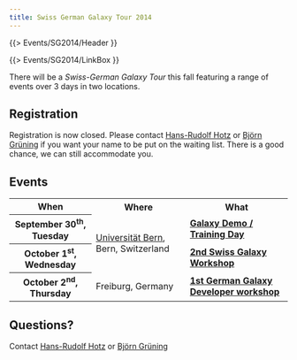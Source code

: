 ```yaml
---
title: Swiss German Galaxy Tour 2014
---
```

{{> Events/SG2014/Header }}

{{> Events/SG2014/LinkBox }}



There will be a *Swiss-German Galaxy Tour* this fall featuring a range of events over 3 days in two locations.
## Registration

Registration is now closed. Please contact [Hans-Rudolf Hotz](/src/HansrudolfHotz/index.md) or [Björn Grüning](/src/BjoernGruening/index.md) if you want your name to be put on the waiting list. There is a good chance, we can still accommodate you. 

## Events

<table>
  <tr class="th" >
    <th> When </th>
    <th> Where </th>
    <th> What </th>
  </tr>
  <tr>
    <th> September 30<sup>th</sup>, Tuesday </th>
    <td rowspan=2 style=" text-align: left;"> <a href='http://www.bau.unibe.ch/plaene/hgexwiunis.htm'>Universität Bern</a>, Bern, Switzerland </td>
    <td> <strong><a href='/src/events/Switzerland2014/trainingday/index.md'>Galaxy Demo / Training Day</a></strong> </td>
  </tr>
  <tr>
    <th> October 1<sup>st</sup>, Wednesday </th>
    <td> <strong><a href='/src/events/Switzerland2014/index.md'>2nd Swiss Galaxy Workshop</a></strong> </td>
  </tr>
  <tr>
    <th> October 2<sup>nd</sup>, Thursday </th>
    <td> Freiburg, Germany </td>
    <td> <strong><a href='/src/events/Germany2014/index.md'>1st German Galaxy Developer workshop</a></strong> </td>
  </tr>
</table>


## Questions?

Contact [Hans-Rudolf Hotz](/src/HansrudolfHotz/index.md) or [Björn Grüning](/src/BjoernGruening/index.md)
